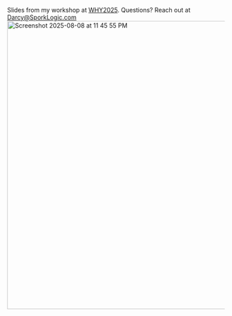 Slides from my workshop at [WHY2025](why2025.org). Questions? Reach out at Darcy@SporkLogic.com
<img width="1192" height="667" alt="Screenshot 2025-08-08 at 11 45 55 PM" src="https://github.com/user-attachments/assets/cbfdda39-593f-42ed-80e8-3cc6f1416708" />


